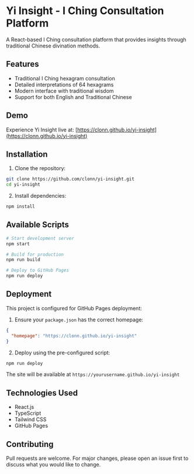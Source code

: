 # Yi Insight - I Ching Consultation Platform

A React-based I Ching consultation platform that provides insights through traditional Chinese divination methods.

## Features

- Traditional I Ching hexagram consultation
- Detailed interpretations of 64 hexagrams
- Modern interface with traditional wisdom
- Support for both English and Traditional Chinese

## Demo

Experience Yi Insight live at: [https://clonn.github.io/yi-insight](https://clonn.github.io/yi-insight)

## Installation

1. Clone the repository:

```bash
git clone https://github.com/clonn/yi-insight.git
cd yi-insight
```

2. Install dependencies:

```bash
npm install
```

## Available Scripts

```bash
# Start development server
npm start

# Build for production
npm run build

# Deploy to GitHub Pages
npm run deploy
```

## Deployment

This project is configured for GitHub Pages deployment:

1. Ensure your `package.json` has the correct homepage:
```json
{
  "homepage": "https://clonn.github.io/yi-insight"
}
```

2. Deploy using the pre-configured script:
```bash
npm run deploy
```

The site will be available at `https://yourusername.github.io/yi-insight`

## Technologies Used

- React.js
- TypeScript
- Tailwind CSS
- GitHub Pages

## Contributing

Pull requests are welcome. For major changes, please open an issue first to discuss what you would like to change.